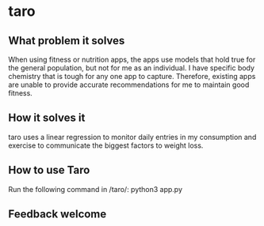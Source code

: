 # taro

## What problem it solves
When using fitness or nutrition apps, the apps use models that hold true for the general population, but not for me as an individual. I have specific body chemistry that is tough for any one app to capture. Therefore, existing apps are unable to provide accurate recommendations for me to maintain good fitness.

## How it solves it
taro uses a linear regression to monitor daily entries in my consumption and exercise to communicate the biggest factors to weight loss.

## How to use Taro
Run the following command in /taro/: python3 app.py

## Feedback welcome
